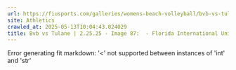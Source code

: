 ```yaml
---
url: https://fiusports.com/galleries/womens-beach-volleyball/bvb-vs-tulane-2-25-25/image-87/355/62640
site: Athletics
crawled_at: 2025-05-13T10:04:43.024029
title: Bvb vs Tulane | 2.25.25 - Image 87:  - Florida International University
---
```


Error generating fit markdown: '<' not supported between instances of 'int' and 'str'